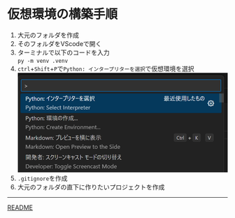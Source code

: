 # 仮想環境の構築手順

1. 大元のフォルダを作成
2. そのフォルダをVScodeで開く
3. ターミナルで以下のコードを入力  
   `py -m venv .venv`
4. `ctrl`+`Shift`+`P`で`Python: インタープリターを選択`で仮想環境を選択
   ![インタープリターを選択](img/inter-priter.png)
5.  `.gitignore`を作成
6.  大元のフォルダの直下に作りたいプロジェクトを作成

---

[README](../README.md)